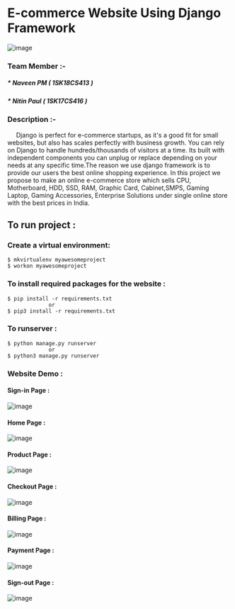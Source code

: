 # E-commerce Website Using Django Framework

![image](https://github.com/DevilTech555/web-project/blob/master/imagesgit/computer-world-logo.png)
### Team Member :-
##### * Naveen PM ( 1SK18CS413 )
##### * Nitin Paul ( 1SK17CS416 )

### Description :-
&nbsp;&nbsp;&nbsp;&nbsp; Django is perfect for e-commerce startups, as it's a good fit for small websites, but also has scales perfectly with business growth. You can rely on Django to handle hundreds/thousands of visitors at a time. Its built with independent components you can unplug or replace depending on your needs at any specific time.The reason we use django framework is to provide our users the best online shopping experience. In this project we propose to make an online e-commerce store which sells  CPU, Motherboard, HDD, SSD, RAM, Graphic Card, Cabinet,SMPS, Gaming Laptop, Gaming Accessories, Enterprise Solutions under single online store with the best prices in India.

## To run project :
### Create a virtual environment:
```
$ mkvirtualenv myawesomeproject
$ workon myawesomeproject
```
### To install required packages for the website :
```
$ pip install -r requirements.txt
             or
$ pip3 install -r requirements.txt
```
### To runserver :
```
$ python manage.py runserver
             or
$ python3 manage.py runserver
```
### Website Demo :
#### Sign-in Page :
![image](https://github.com/DevilTech555/web-project/blob/master/imagesgit/signin.png)
#### Home Page :
![image](https://github.com/DevilTech555/web-project/blob/master/imagesgit/homepage.png)
#### Product Page :
![image](https://github.com/DevilTech555/web-project/blob/master/imagesgit/product.png)
#### Checkout Page :
![image](https://github.com/DevilTech555/web-project/blob/master/imagesgit/checkout.png)
#### Billing Page :
![image](https://github.com/DevilTech555/web-project/blob/master/imagesgit/billing.png)
#### Payment Page :
![image](https://github.com/DevilTech555/web-project/blob/master/imagesgit/payment.png)
#### Sign-out Page :
![image](https://github.com/DevilTech555/web-project/blob/master/imagesgit/singout.png)

